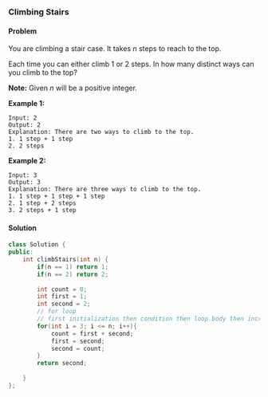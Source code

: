 ### Climbing Stairs

#### Problem

You are climbing a stair case. It takes *n* steps to reach to the top.

Each time you can either climb 1 or 2 steps. In how many distinct ways can you climb to the top?

**Note:** Given *n* will be a positive integer.

**Example 1:**

```
Input: 2
Output: 2
Explanation: There are two ways to climb to the top.
1. 1 step + 1 step
2. 2 steps
```

**Example 2:**

```
Input: 3
Output: 3
Explanation: There are three ways to climb to the top.
1. 1 step + 1 step + 1 step
2. 1 step + 2 steps
3. 2 steps + 1 step
```

#### Solution

```c++
class Solution {
public:
    int climbStairs(int n) {
        if(n == 1) return 1;
        if(n == 2) return 2;
        
        int count = 0;
        int first = 1;
        int second = 2;
        // for loop 
        // first initialization then condition then loop body then increase then loop
        for(int i = 3; i <= n; i++){
            count = first + second;
            first = second;
            second = count;
        }
        return second;
        
    }
};
```

